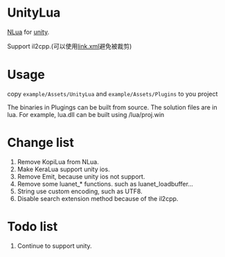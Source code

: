# UnityLua #

[NLua](https://github.com/NLua/NLua) for [unity](http://www.unity3d.com/). 

Support il2cpp.(可以使用[link.xml](http://docs.unity3d.com/Manual/iphone-playerSizeOptimization.html)避免被裁剪)

# Usage #
copy `example/Assets/UnityLua` and `example/Assets/Plugins` to you project

The binaries in Plugings can be built from source. The solution files are in lua. For example, lua.dll can be built using /lua/proj.win

# Change list #
1. Remove KopiLua from NLua.
1. Make KeraLua support unity ios. 
1. Remove Emit, because unity ios not support.
1. Remove some luanet_* functions. such as luanet_loadbuffer...
1. String use custom encoding, such as UTF8.
1. Disable search extension method because of the il2cpp.

# Todo list #
1. Continue to support unity.
